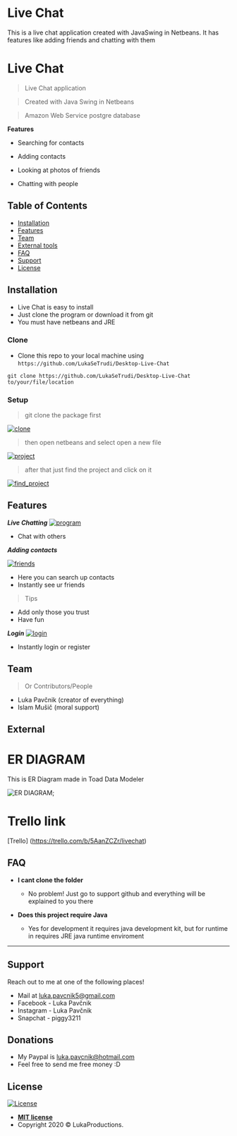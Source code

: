 # Live Chat

This is a live chat application created with JavaSwing in Netbeans. It has features like adding friends and chatting with them

# Live Chat

> Live Chat application

> Created with Java Swing in Netbeans

> Amazon Web Service postgre database

**Features**

- Searching for contacts

- Adding contacts

- Looking at photos of friends

- Chatting with people


## Table of Contents

- [Installation](#installation)
- [Features](#features)
- [Team](#team)
- [External tools](#external)
- [FAQ](#faq)
- [Support](#support)
- [License](#license)


## Installation

- Live Chat is easy to install
- Just clone the program or download it from git
- You must have netbeans and JRE

### Clone

- Clone this repo to your local machine using `https://github.com/LukaSeTrudi/Desktop-Live-Chat`

```shell
git clone https://github.com/LukaSeTrudi/Desktop-Live-Chat to/your/file/location
```

### Setup

> git clone the package first

[![clone](./addedFiles/git_clone.png)]()

> then open netbeans and select open a new file 

[![project](./addedFiles/open_project.png)]()

> after that just find the project and click on it

[![find_project](./addedFiles/opened_project.png)]()


## Features

***Live Chatting***
[![program](./addedFiles/chatting.png)]()

- Chat with others

***Adding contacts***

[![friends](./addedFiles/add_friends.png)]()

- Here you can search up contacts
- Instantly see ur friends

> Tips

- Add only those you trust
- Have fun

***Login***
[![login](./addedFiles/login.png)]()

- Instantly login or register

## Team

> Or Contributors/People

- Luka Pavčnik (creator of everything)
- Islam Mušič (moral support)

## External

# ER DIAGRAM

This is ER Diagram made in Toad Data Modeler

![ER DIAGRAM](./addedFiles/Screenshot_2.png);

# Trello link

[Trello] (https://trello.com/b/5AanZCZr/livechat)


## FAQ

- **I cant clone the folder**
    - No problem! Just go to support github and everything will be explained to you there

- **Does this project require Java**
    - Yes for development it requires java development kit, but for runtime in requires JRE java runtime enviroment
---

## Support

Reach out to me at one of the following places!

- Mail at luka.pavcnik5@gmail.com
- Facebook - Luka Pavčnik
- Instagram - Luka Pavčnik
- Snapchat - piggy3211


## Donations

- My Paypal is luka.pavcnik@hotmail.com
- Feel free to send me free money :D


## License

[![License](http://img.shields.io/:license-mit-blue.svg?style=flat-square)](http://badges.mit-license.org)

- **[MIT license](http://opensource.org/licenses/mit-license.php)**
- Copyright 2020 © LukaProductions.